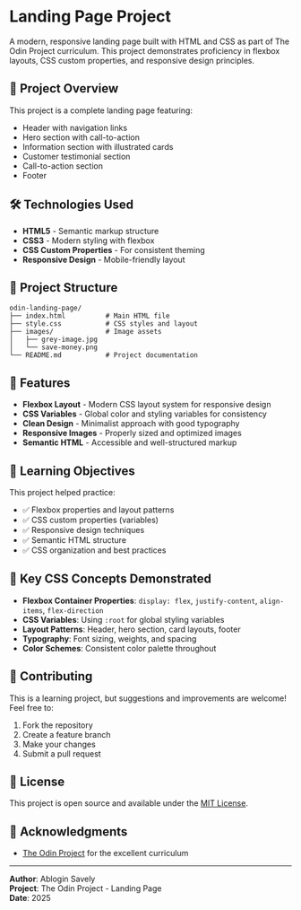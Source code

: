 # Landing Page Project

A modern, responsive landing page built with HTML and CSS as part of The Odin Project curriculum. This project demonstrates proficiency in flexbox layouts, CSS custom properties, and responsive design principles.

## 🎯 Project Overview

This project is a complete landing page featuring:

- Header with navigation links
- Hero section with call-to-action
- Information section with illustrated cards
- Customer testimonial section
- Call-to-action section
- Footer

## 🛠️ Technologies Used

- **HTML5** - Semantic markup structure
- **CSS3** - Modern styling with flexbox
- **CSS Custom Properties** - For consistent theming
- **Responsive Design** - Mobile-friendly layout

## 📁 Project Structure

```
odin-landing-page/
├── index.html          # Main HTML file
├── style.css           # CSS styles and layout
├── images/             # Image assets
│   ├── grey-image.jpg
│   └── save-money.png
└── README.md           # Project documentation
```

## 🎨 Features

- **Flexbox Layout** - Modern CSS layout system for responsive design
- **CSS Variables** - Global color and styling variables for consistency
- **Clean Design** - Minimalist approach with good typography
- **Responsive Images** - Properly sized and optimized images
- **Semantic HTML** - Accessible and well-structured markup

## 📖 Learning Objectives

This project helped practice:

- ✅ Flexbox properties and layout patterns
- ✅ CSS custom properties (variables)
- ✅ Responsive design techniques
- ✅ Semantic HTML structure
- ✅ CSS organization and best practices

## 🎯 Key CSS Concepts Demonstrated

- **Flexbox Container Properties**: `display: flex`, `justify-content`, `align-items`, `flex-direction`
- **CSS Variables**: Using `:root` for global styling variables
- **Layout Patterns**: Header, hero section, card layouts, footer
- **Typography**: Font sizing, weights, and spacing
- **Color Schemes**: Consistent color palette throughout

## 🤝 Contributing

This is a learning project, but suggestions and improvements are welcome! Feel free to:

1. Fork the repository
2. Create a feature branch
3. Make your changes
4. Submit a pull request

## 📄 License

This project is open source and available under the [MIT License](LICENSE).

## 🙏 Acknowledgments

- [The Odin Project](https://www.theodinproject.com/) for the excellent curriculum

---

**Author**: Ablogin Savely  
**Project**: The Odin Project - Landing Page  
**Date**: 2025
